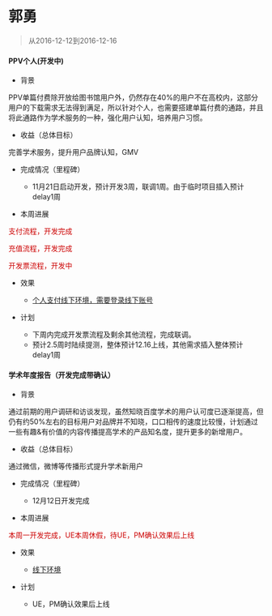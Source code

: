 # 郭勇

> 从2016-12-12到2016-12-16

#### PPV个人(开发中)

- 背景

PPV单篇付费除开放给图书馆用户外，仍然存在40%的用户不在高校内，这部分用户的下载需求无法得到满足，所以针对个人，也需要搭建单篇付费的通路，并且将此通路作为学术服务的一种，强化用户认知，培养用户习惯。

- 收益（总体目标）

完善学术服务，提升用户品牌认知，GMV

- 完成情况（里程碑）

	- 11月21日启动开发，预计开发3周，联调1周。由于临时项目插入预计delay1周

- 本周进展

<p style="color:#c00">支付流程，开发完成</p>
<p style="color:#c00">充值流程，开发完成</p>
<p style="color:#c00">开发票流程，开发中</p>

- 效果
	- [个人支付线下环境，需要登录线下账号](http://cq01-2012q2-kw1-newndi083.cq01.baidu.com:8009/u/ppv?tab=usercenter)

- 计划
	- 下周内完成开发票流程及剩余其他流程，完成联调。
	- 预计2.5周时陆续提测，整体预计12.16上线，其他需求插入整体预计delay1周


#### 学术年度报告（开发完成带确认）

- 背景

通过前期的用户调研和访谈发现，虽然知晓百度学术的用户认可度已逐渐提高，但仍有约50%左右的目标用户对品牌并不知晓，口口相传的速度比较慢，计划通过一些有趣&有价值的内容传播提高学术的产品知名度，提升更多的新增用户。

- 收益（总体目标）

通过微信，微博等传播形式提升学术新用户

- 完成情况（里程碑）

	- 12月12日开发完成

- 本周进展

<p style="color:#c00">本周一开发完成，UE本周休假，待UE，PM确认效果后上线</p>

- 效果
	- [线下环境](http://cq01-2012q2-kw1-newndi083.cq01.baidu.com:8009/u/commonpage?cmd=report2016)

- 计划
	- UE，PM确认效果后上线
